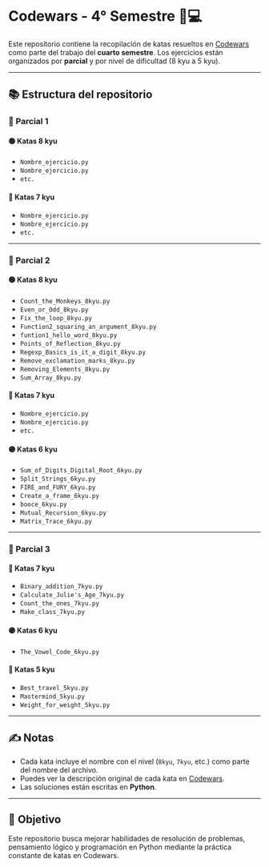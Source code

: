 # Codewars - 4° Semestre 🧠💻

Este repositorio contiene la recopilación de katas resueltos en [Codewars](https://www.codewars.com/) como parte del trabajo del **cuarto semestre**. Los ejercicios están organizados por **parcial** y por nivel de dificultad (8 kyu a 5 kyu).

---

## 📚 Estructura del repositorio

### 🔹 Parcial 1

#### 🟢 Katas 8 kyu
- `Nombre_ejercicio.py`
- `Nombre_ejercicio.py`
- `etc.`

#### 🔵 Katas 7 kyu
- `Nombre_ejercicio.py`
- `Nombre_ejercicio.py`
- `etc.`

---

### 🔹 Parcial 2

#### 🟢 Katas 8 kyu
- `Count_the_Monkeys_8kyu.py`
- `Even_or_Odd_8kyu.py`
- `Fix_the_loop_8kyu.py`
- `Function2_squaring_an_argument_8kyu.py`
- `funtion1_hello_word_8kyu.py`
- `Points_of_Reflection_8kyu.py`
- `Regexp_Basics_is_it_a_digit_8kyu.py`
- `Remove_exclamation_marks_8kyu.py`
- `Removing_Elements_8kyu.py`
- `Sum_Array_8kyu.py`

#### 🔵 Katas 7 kyu
- `Nombre_ejercicio.py`
- `Nombre_ejercicio.py`
- `etc.`

#### 🟣 Katas 6 kyu
- `Sum_of_Digits_Digital_Root_6kyu.py`
- `Split_Strings_6kyu.py`
- `FIRE_and_FURY_6kyu.py`
- `Create_a_frame_6kyu.py`
- `booce_6kyu.py`
- `Mutual_Recursion_6kyu.py`
- `Matrix_Trace_6kyu.py`

---

### 🔹 Parcial 3

#### 🔵 Katas 7 kyu
- `Binary_addition_7kyu.py`
- `Calculate_Julie's_Age_7kyu.py`
- `Count_the_ones_7kyu.py`
- `Make_class_7kyu.py`

#### 🟣 Katas 6 kyu
- `The_Vowel_Code_6kyu.py`

#### 🔴 Katas 5 kyu
- `Best_travel_5kyu.py`
- `Mastermind_5kyu.py`
- `Weight_for_weight_5kyu.py`

---

## ✍️ Notas

- Cada kata incluye el nombre con el nivel (`8kyu`, `7kyu`, etc.) como parte del nombre del archivo.
- Puedes ver la descripción original de cada kata en [Codewars](https://www.codewars.com/).
- Las soluciones están escritas en **Python**.

---

## 🚀 Objetivo

Este repositorio busca mejorar habilidades de resolución de problemas, pensamiento lógico y programación en Python mediante la práctica constante de katas en Codewars.

